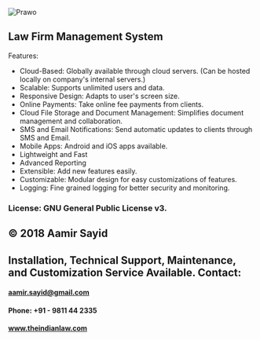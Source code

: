 ![Prawo](https://cdn.theindianlaw.com/prawo/logo.jpg)
## Law Firm Management System

Features:

* Cloud-Based: Globally available through cloud servers. (Can be hosted locally on company's internal servers.)
* Scalable: Supports unlimited users and data.  
* Responsive Design: Adapts to user's screen size.
* Online Payments: Take online fee payments from clients.
* Cloud File Storage and Document Management: Simplifies document management and collaboration.
* SMS and Email Notifications: Send automatic updates to clients through SMS and Email.
* Mobile Apps: Android and iOS apps available.
* Lightweight and Fast
* Advanced Reporting
* Extensible: Add new features easily.
* Customizable: Modular design for easy customizations of features.
* Logging: Fine grained logging for better security and monitoring.

### License: GNU General Public License v3. 

## © 2018 Aamir Sayid

## Installation, Technical Support, Maintenance, and Customization Service Available. Contact: 
#### aamir.sayid@gmail.com
#### Phone: +91 - 9811 44 2335
#### www.theindianlaw.com
